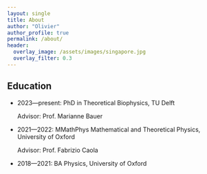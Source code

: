 ```yaml
---
layout: single
title: About
author: "Olivier"
author_profile: true
permalink: /about/
header:
  overlay_image: /assets/images/singapore.jpg
  overlay_filter: 0.3
---
```


<script
  src="https://cdn.mathjax.org/mathjax/latest/MathJax.js?config=TeX-AMS-MML_HTMLorMML"
  type="text/javascript">
</script>


## Education
- 2023&mdash;present: PhD in Theoretical Biophysics, TU Delft

	Advisor: Prof. Marianne Bauer

- 2021&mdash;2022: MMathPhys Mathematical and Theoretical Physics, University of Oxford

	Advisor: Prof. Fabrizio Caola

- 2018&mdash;2021: BA Physics, University of Oxford  

